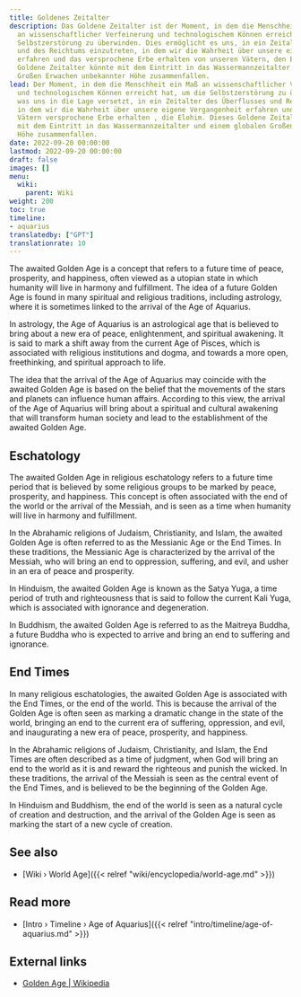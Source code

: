 ```yaml
---
title: Goldenes Zeitalter
description: Das Goldene Zeitalter ist der Moment, in dem die Menschheit einen Grad
  an wissenschaftlicher Verfeinerung und technologischem Können erreicht hat, um die
  Selbstzerstörung zu überwinden. Dies ermöglicht es uns, in ein Zeitalter des Überflusses
  und des Reichtums einzutreten, in dem wir die Wahrheit über unsere eigene Vergangenheit
  erfahren und das versprochene Erbe erhalten von unseren Vätern, den Elohim. Dieses
  Goldene Zeitalter könnte mit dem Eintritt in das Wassermannzeitalter und einem globalen
  Großen Erwachen unbekannter Höhe zusammenfallen.
lead: Der Moment, in dem die Menschheit ein Maß an wissenschaftlicher Verfeinerung
  und technologischem Können erreicht hat, um die Selbstzerstörung zu überwinden,
  was uns in die Lage versetzt, in ein Zeitalter des Überflusses und Reichtums einzumünden,
  in dem wir die Wahrheit über unsere eigene Vergangenheit erfahren und das von unseren
  Vätern versprochene Erbe erhalten , die Elohim. Dieses Goldene Zeitalter könnte
  mit dem Eintritt in das Wassermannzeitalter und einem globalen Großen Erwachen unbekannter
  Höhe zusammenfallen.
date: 2022-09-20 00:00:00
lastmod: 2022-09-20 00:00:00
draft: false
images: []
menu:
  wiki:
    parent: Wiki
weight: 200
toc: true
timeline:
- aquarius
translatedby: ["GPT"]
translationrate: 10
---
```


The awaited Golden Age is a concept that refers to a future time of peace, prosperity, and happiness, often viewed as a utopian state in which humanity will live in harmony and fulfillment. The idea of a future Golden Age is found in many spiritual and religious traditions, including astrology, where it is sometimes linked to the arrival of the Age of Aquarius.

In astrology, the Age of Aquarius is an astrological age that is believed to bring about a new era of peace, enlightenment, and spiritual awakening. It is said to mark a shift away from the current Age of Pisces, which is associated with religious institutions and dogma, and towards a more open, freethinking, and spiritual approach to life.

The idea that the arrival of the Age of Aquarius may coincide with the awaited Golden Age is based on the belief that the movements of the stars and planets can influence human affairs. According to this view, the arrival of the Age of Aquarius will bring about a spiritual and cultural awakening that will transform human society and lead to the establishment of the awaited Golden Age.

## Eschatology

The awaited Golden Age in religious eschatology refers to a future time period that is believed by some religious groups to be marked by peace, prosperity, and happiness. This concept is often associated with the end of the world or the arrival of the Messiah, and is seen as a time when humanity will live in harmony and fulfillment.

In the Abrahamic religions of Judaism, Christianity, and Islam, the awaited Golden Age is often referred to as the Messianic Age or the End Times. In these traditions, the Messianic Age is characterized by the arrival of the Messiah, who will bring an end to oppression, suffering, and evil, and usher in an era of peace and prosperity.

In Hinduism, the awaited Golden Age is known as the Satya Yuga, a time period of truth and righteousness that is said to follow the current Kali Yuga, which is associated with ignorance and degeneration.

In Buddhism, the awaited Golden Age is referred to as the Maitreya Buddha, a future Buddha who is expected to arrive and bring an end to suffering and ignorance.

## End Times

In many religious eschatologies, the awaited Golden Age is associated with the End Times, or the end of the world. This is because the arrival of the Golden Age is often seen as marking a dramatic change in the state of the world, bringing an end to the current era of suffering, oppression, and evil, and inaugurating a new era of peace, prosperity, and happiness.

In the Abrahamic religions of Judaism, Christianity, and Islam, the End Times are often described as a time of judgment, when God will bring an end to the world as it is and reward the righteous and punish the wicked. In these traditions, the arrival of the Messiah is seen as the central event of the End Times, and is believed to be the beginning of the Golden Age.

In Hinduism and Buddhism, the end of the world is seen as a natural cycle of creation and destruction, and the arrival of the Golden Age is seen as marking the start of a new cycle of creation.

## See also

- [Wiki › World Age]({{< relref "wiki/encyclopedia/world-age.md" >}})

## Read more

- [Intro › Timeline › Age of Aquarius]({{< relref "intro/timeline/age-of-aquarius.md" >}})

## External links

- [Golden Age | Wikipedia](https://en.wikipedia.org/wiki/Golden_Age)
